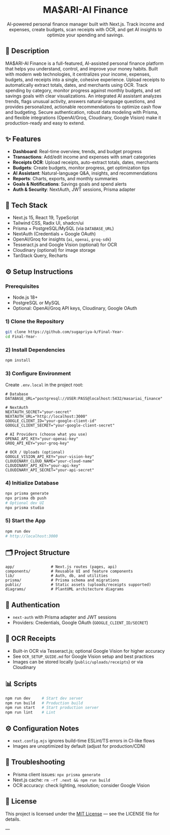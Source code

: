 <div align="center">

# MA$ARI-AI Finance

AI-powered personal finance manager built with Next.js. Track income and expenses, create budgets, scan receipts with OCR, and get AI insights to optimize your spending and savings.

</div>

## 📖 Description

MA$ARI-AI Finance is a full-featured, AI-assisted personal finance platform that helps you understand, control, and improve your money habits. Built with modern web technologies, it centralizes your income, expenses, budgets, and receipts into a single, cohesive experience. Upload receipts to automatically extract totals, dates, and merchants using OCR. Track spending by category, monitor progress against monthly budgets, and set savings goals with clear visualizations. An integrated AI assistant analyzes trends, flags unusual activity, answers natural-language questions, and provides personalized, actionable recommendations to optimize cash flow and budgeting. Secure authentication, robust data modeling with Prisma, and flexible integrations (OpenAI/Groq, Cloudinary, Google Vision) make it production-ready and easy to extend.

## ✨ Features

- **Dashboard**: Real-time overview, trends, and budget progress
- **Transactions**: Add/edit income and expenses with smart categories
- **Receipts OCR**: Upload receipts, auto-extract totals, dates, merchants
- **Budgets**: Create budgets, monitor progress, get optimization tips
- **AI Assistant**: Natural-language Q&A, insights, and recommendations
- **Reports**: Charts, exports, and monthly summaries
- **Goals & Notifications**: Savings goals and spend alerts
- **Auth & Security**: NextAuth, JWT sessions, Prisma adapter

## 🧰 Tech Stack

- Next.js 15, React 19, TypeScript
- Tailwind CSS, Radix UI, shadcn/ui
- Prisma + PostgreSQL/MySQL (via `DATABASE_URL`)
- NextAuth (Credentials + Google OAuth)
- OpenAI/Groq for insights (`ai`, `openai`, `groq-sdk`)
- Tesseract.js and Google Vision (optional) for OCR
- Cloudinary (optional) for image storage
- TanStack Query, Recharts

## ⚙️ Setup Instructions

### Prerequisites
- Node.js 18+
- PostgreSQL or MySQL
- Optional: OpenAI/Groq API keys, Cloudinary, Google OAuth

### 1) Clone the Repository
```bash
git clone https://github.com/sugapriya-k/Final-Year-
cd Final-Year-
```

### 2) Install Dependencies
```bash
npm install
```

### 3) Configure Environment
Create `.env.local` in the project root:
```env
# Database
DATABASE_URL="postgresql://USER:PASS@localhost:5432/masariai_finance"

# NextAuth
NEXTAUTH_SECRET="your-secret"
NEXTAUTH_URL="http://localhost:3000"
GOOGLE_CLIENT_ID="your-google-client-id"
GOOGLE_CLIENT_SECRET="your-google-client-secret"

# AI Providers (choose what you use)
OPENAI_API_KEY="your-openai-key"
GROQ_API_KEY="your-groq-key"

# OCR / Uploads (optional)
GOOGLE_VISION_API_KEY="your-vision-key"
CLOUDINARY_CLOUD_NAME="your-cloud-name"
CLOUDINARY_API_KEY="your-api-key"
CLOUDINARY_API_SECRET="your-api-secret"
```

### 4) Initialize Database
```bash
npx prisma generate
npx prisma db push
# Optional dev UI
npx prisma studio
```

### 5) Start the App
```bash
npm run dev
# http://localhost:3000
```

## 🗂️ Project Structure
```text
app/                # Next.js routes (pages, api)
components/         # Reusable UI and feature components
lib/                # Auth, db, and utilities
prisma/             # Prisma schema and migrations
public/             # Static assets (uploads/receipts supported)
diagrams/           # PlantUML architecture diagrams
```

## 🔐 Authentication
- `next-auth` with Prisma adapter and JWT sessions
- Providers: Credentials, Google OAuth (`GOOGLE_CLIENT_ID/SECRET`)

## 🧾 OCR Receipts
- Built-in OCR via Tesseract.js; optional Google Vision for higher accuracy
- See `OCR_SETUP_GUIDE.md` for Google Vision setup and best practices
- Images can be stored locally (`public/uploads/receipts`) or via Cloudinary

## 📊 Scripts
```bash
npm run dev     # Start dev server
npm run build   # Production build
npm run start   # Start production server
npm run lint    # Lint
```

## ⚙️ Configuration Notes
- `next.config.mjs` ignores build-time ESLint/TS errors in CI-like flows
- Images are unoptimized by default (adjust for production/CDN)

## 🧪 Troubleshooting
- Prisma client issues: `npx prisma generate`
- Next.js cache: `rm -rf .next && npm run build`
- OCR accuracy: check lighting, resolution; consider Google Vision

## 📄 License
This project is licensed under the [MIT License](./LICENSE) — see the LICENSE file for details.

—